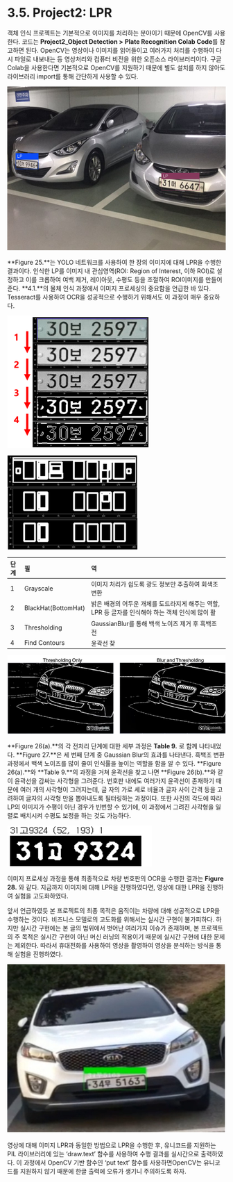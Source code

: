 # 3.5. Project2: LPR

객체 인식 프로젝트는 기본적으로 이미지를 처리하는 분야이기 때문에 OpenCV를 사용한다. 코드는 **Project2\_Object Detection &gt;** **Plate Recognition Colab Code**를 참고하면 된다. OpenCV는 영상이나 이미지를 읽어들이고 여러가지 처리를 수행하여 다시 파일로 내보내는 등 영상처리와 컴퓨터 비전을 위한 오픈소스 라이브러리이다. 구글 Colab을 사용한다면 기본적으로 OpenCV를 지원하기 때문에 별도 설치를 하지 않아도 라이브러리 import를 통해 간단하게 사용할 수 있다.

![Figure 25. Result of Object Detection using YOLO Network](../.gitbook/assets/figure-25.png)

**Figure 25.**는 YOLO 네트워크를 사용하여 한 장의 이미지에 대해 LPR을 수행한 결과이다. 인식한 LP를 이미지 내 관심영역\(ROI: Region of Interest, 이하 ROI\)로 설정하고 이를 크롭하여 여백 제거, 레이아웃, 수평도 등을 조절하여 ROI이미지를 만들어준다. **4.1.**의 물체 인식 과정에서 이미지 프로세싱의 중요함을 언급한 바 있다. Tesseract를 사용하여 OCR을 성공적으로 수행하기 위해서도 이 과정이 매우 중요하다.

![Figure 26\(a\). Find Contours](../.gitbook/assets/figure-26.png)

![Figure 26\(b\). Multiple Box](../.gitbook/assets/figure-26-b-.png)

| 단계 | 필 | 역 |
| :--- | :--- | :--- |
| 1 | Grayscale | 이미지 처리가 쉽도록 광도 정보만 추출하여 회색조 변환 |
| 2 | BlackHat\(BottomHat\) | 밝은 배경의 어두운 개체를 도드라지게 해주는 역할, LPR 등 글자를 인식해야 하는 객체 인식에 많이 활 |
| 3 | Thresholding | GaussianBlur를 통해 백색 노이즈 제거 후 흑백조 전 |
| 4 | Find Contours | 윤곽선 찾 |

![Figure 27. Effect of using Gaussian Blur during Thresholding Process](../.gitbook/assets/figure-27%20%281%29.png)

**Figure 26\(a\).**의 각 전처리 단계에 대한 세부 과정은 **Table 9.** 로 함께 나타내었다. **Figure 27.**은 세 번째 단계 중 Gaussian Blur의 효과를 나타낸다. 흑백조 변환 과정에서 백색 노이즈를 많이 줄여 인식률을 높이는 역할을 함을 알 수 있다. **Figure 26\(a\).**와 **Table 9.**의 과정을 거쳐 윤곽선을 찾고 나면 **Figure 26\(b\).**와 같이 윤곽선을 감싸는 사각형을 그려준다. 번호판 내에도 여러가지 윤곽선이 존재하기 때문에 여러 개의 사각형이 그려지는데, 글 자의 가로 세로 비율과 글자 사이 간격 등을 고려하여 글자의 사각형 만을 뽑아내도록 필터링하는 과정이다. 또한 사진의 각도에 따라 LP의 이미지가 수평이 아닌 경우가 빈번할 수 있기에, 이 과정에서 그려진 사각형을 일렬로 배치시켜 수평도 보정을 하는 것도 가능하다.

![Figure 28. Plate Recognition Result](../.gitbook/assets/figure-28.png)

이미지 프로세싱 과정을 통해 최종적으로 차량 번호판의 OCR을 수행한 결과는 **Figure 28.** 와 같다. 지금까지 이미지에 대해 LPR을 진행하였다면, 영상에 대한 LPR을 진행하여 실험을 고도화하였다.

앞서 언급하였듯 본 프로젝트의 최종 목적은 움직이는 차량에 대해 성공적으로 LPR을 수행하는 것이다. 비즈니스 모델로의 고도화를 위해서는 실시간 구현이 불가피하다. 하지만 실시간 구현에는 본 글의 범위에서 벗어난 여러가지 이슈가 존재하며, 본 프로젝트의 주 목적은 실시간 구현이 아닌 머신 러닝의 적용이기 때문에 실시간 구현에 대한 문제는 제외한다. 따라서 휴대전화를 사용하여 영상을 촬영하여 영상을 분석하는 방식을 통해 실험을 진행하였다.

![Figure 29. Real-Time Result Printing of LPR in Vedio](../.gitbook/assets/figure-29.jpg)

영상에 대해 이미지 LPR과 동일한 방법으로 LPR을 수행한 후, 유니코드를 지원하는 PIL 라이브러리에 있는 ‘draw.text’ 함수를 사용하여 수행 결과를 실시간으로 출력하였다. 이 과정에서 OpenCV 기반 함수인 ‘put text’ 함수를 사용하면OpenCV는 유니코드를 지원하지 않기 때문에 한글 출력에 오류가 생기니 주의하도록 하자.

